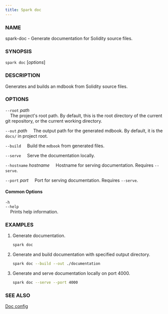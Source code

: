 ```yaml
---
title: Spark doc
---
```


### NAME

spark-doc - Generate documentation for Solidity source files.

### SYNOPSIS

`spark doc` [*options*]

### DESCRIPTION

Generates and builds an mdbook from Solidity source files.

### OPTIONS

`--root` *path*  
&nbsp;&nbsp;&nbsp;&nbsp;The project's root path. By default, this is the root directory of the current git repository, or the current working directory.

`--out` *path*
&nbsp;&nbsp;&nbsp;&nbsp;The output path for the generated mdbook. By default, it is the `docs/` in project root.

`--build`
&nbsp;&nbsp;&nbsp;&nbsp;Build the `mdbook` from generated files.

`--serve`
&nbsp;&nbsp;&nbsp;&nbsp;Serve the documentation locally.

`--hostname` *hostname*
&nbsp;&nbsp;&nbsp;&nbsp;Hostname for serving documentation. Requires `--serve`.

`--port` *port*
&nbsp;&nbsp;&nbsp;&nbsp;Port for serving documentation. Requires `--serve`.

#### Common Options

`-h`  
`--help`  
&nbsp;&nbsp;&nbsp;&nbsp;Prints help information.

### EXAMPLES

1. Generate documentation.
   ```sh
   spark doc
   ```
2. Generate and build documentation with specified output directory.
   ```sh
   spark doc --build --out ./documentation
   ```
3. Generate and serve documentation locally on port 4000.
   ```sh
   spark doc --serve --port 4000
   ```

### SEE ALSO

[Doc config](../config/doc-generator)

